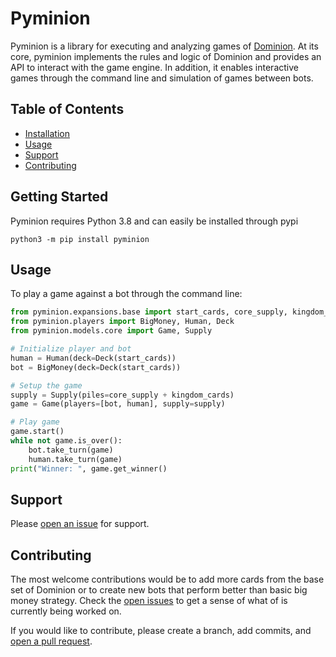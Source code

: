 # Pyminion

Pyminion is a library for executing and analyzing games of [Dominion](https://www.riograndegames.com/games/dominion/). At its core, pyminion implements the rules and logic of Dominion and provides an API to interact with the game engine. In addition, it enables interactive games through the command line and simulation of games between bots.

## Table of Contents

-   [Installation](#installation)
-   [Usage](#usage)
-   [Support](#support)
-   [Contributing](#contributing)

## Getting Started

Pyminion requires Python 3.8 and can easily be installed through pypi

```
python3 -m pip install pyminion
```

## Usage

To play a game against a bot through the command line:

```python
from pyminion.expansions.base import start_cards, core_supply, kingdom_cards
from pyminion.players import BigMoney, Human, Deck
from pyminion.models.core import Game, Supply

# Initialize player and bot
human = Human(deck=Deck(start_cards))
bot = BigMoney(deck=Deck(start_cards))

# Setup the game
supply = Supply(piles=core_supply + kingdom_cards)
game = Game(players=[bot, human], supply=supply)

# Play game
game.start()
while not game.is_over():
    bot.take_turn(game)
    human.take_turn(game)
print("Winner: ", game.get_winner()

```

## Support

Please [open an issue](https://github.com/evanofslack/pyminion/issues/new) for support.

## Contributing

The most welcome contributions would be to add more cards from the base set of Dominion or to create new bots that perform better than basic big money strategy. Check the [open issues](https://github.com/evanofslack/pyminion/issues) to get a sense of what of is currently being worked on.

If you would like to contribute, please create a branch, add commits, and [open a pull request](https://github.com/evanofslack/pyminion/pulls).
